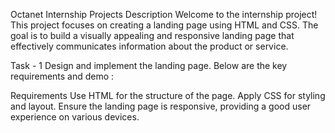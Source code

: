 Octanet Internship Projects
Description
Welcome to the internship project! This project focuses on creating a landing page using HTML and CSS. The goal is to build a visually appealing and responsive landing page that effectively communicates information about the product or service.

Task - 1
Design and implement the landing page. Below are the key requirements and demo :

Requirements
Use HTML for the structure of the page.
Apply CSS for styling and layout.
Ensure the landing page is responsive, providing a good user experience on various devices.
